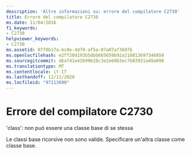 ```yaml
---
description: 'Altre informazioni su: errore del compilatore C2730'
title: Errore del compilatore C2730
ms.date: 11/04/2016
f1_keywords:
- C2730
helpviewer_keywords:
- C2730
ms.assetid: 07f0b17a-bc8e-4d79-af5a-07a07af3687b
ms.openlocfilehash: e2ff20d193b5dbb665659b92a218813697346958
ms.sourcegitcommit: d6af41e42699628c3e2e6063ec7b03931a49a098
ms.translationtype: MT
ms.contentlocale: it-IT
ms.lasthandoff: 12/11/2020
ms.locfileid: "97113690"
---
```

# <a name="compiler-error-c2730"></a>Errore del compilatore C2730

'class': non può essere una classe base di se stessa

Le classi base ricorsive non sono valide. Specificare un'altra classe come classe base.
